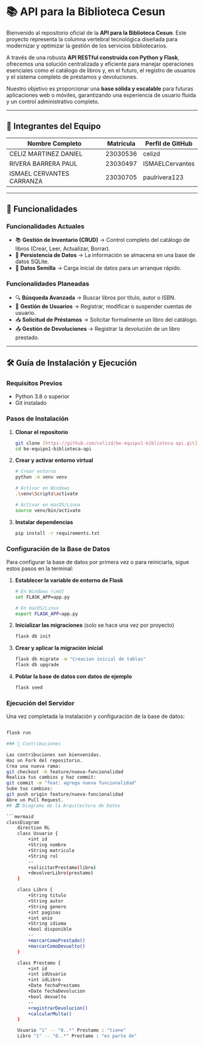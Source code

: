 # 📚 API para la Biblioteca Cesun

Bienvenido al repositorio oficial de la **API para la Biblioteca Cesun**. Este proyecto representa la columna vertebral tecnológica diseñada para modernizar y optimizar la gestión de los servicios bibliotecarios.

A través de una robusta **API RESTful construida con Python y Flask**, ofrecemos una solución centralizada y eficiente para manejar operaciones esenciales como el catálogo de libros y, en el futuro, el registro de usuarios y el sistema completo de préstamos y devoluciones.

Nuestro objetivo es proporcionar una **base sólida y escalable** para futuras aplicaciones web o móviles, garantizando una experiencia de usuario fluida y un control administrativo completo.

---

## 👥 Integrantes del Equipo

| Nombre Completo               | Matrícula  | Perfil de GitHub |
|-------------------------------|------------|------------------|
| CELIZ MARTINEZ DANIEL         | 23030536   | celizd           |
| RIVERA BARRERA PAUL           | 23030497   | ISMAELCervantes  |
| ISMAEL CERVANTES CARRANZA     | 23030705   | paulrivera123    |

---

## 🚀 Funcionalidades

### Funcionalidades Actuales
- 📚 **Gestión de Inventario (CRUD)** → Control completo del catálogo de libros (Crear, Leer, Actualizar, Borrar).
- 🔄 **Persistencia de Datos** → La información se almacena en una base de datos SQLite.
- 🌱 **Datos Semilla** → Carga inicial de datos para un arranque rápido.

### Funcionalidades Planeadas
- 🔍 **Búsqueda Avanzada** → Buscar libros por título, autor o ISBN.
- 👤 **Gestión de Usuarios** → Registrar, modificar o suspender cuentas de usuario.
- 📥 **Solicitud de Préstamos** → Solicitar formalmente un libro del catálogo.
- 📤 **Gestión de Devoluciones** → Registrar la devolución de un libro prestado.

---

## 🛠️ Guía de Instalación y Ejecución

### Requisitos Previos
- Python 3.8 o superior
- Git instalado

### Pasos de Instalación

1.  **Clonar el repositorio**
    ```bash
    git clone [https://github.com/celizd/be-equipo1-biblioteca-api.git](https://github.com/celizd/be-equipo1-biblioteca-api.git)
    cd be-equipo1-biblioteca-api
    ```

2.  **Crear y activar entorno virtual**
    ```bash
    # Crear entorno
    python -m venv venv
    
    # Activar en Windows
    .\venv\Scripts\activate
    
    # Activar en macOS/Linux
    source venv/bin/activate
    ```

3.  **Instalar dependencias**
    ```bash
    pip install -r requirements.txt
    ```

### Configuración de la Base de Datos

Para configurar la base de datos por primera vez o para reiniciarla, sigue estos pasos en la terminal:

1.  **Establecer la variable de entorno de Flask**
    ```bash
    # En Windows (cmd)
    set FLASK_APP=app.py

    # En macOS/Linux
    export FLASK_APP=app.py
    ```

2.  **Inicializar las migraciones** (solo se hace una vez por proyecto)
    ```bash
    flask db init
    ```

3.  **Crear y aplicar la migración inicial**
    ```bash
    flask db migrate -m "Creacion inicial de tablas"
    flask db upgrade
    ```

4.  **Poblar la base de datos con datos de ejemplo**
    ```bash
    flask seed
    ```

### Ejecución del Servidor

Una vez completada la instalación y configuración de la base de datos:

```bash

flask run

### 🤝 Contribuciones

Las contribuciones son bienvenidas.
Haz un Fork del repositorio.
Crea una nueva rama:
git checkout -b feature/nueva-funcionalidad
Realiza tus cambios y haz commit:
git commit -m "feat: agrega nueva funcionalidad"
Sube tus cambios:
git push origin feature/nueva-funcionalidad
Abre un Pull Request.
## 🏛️ Diagrama de la Arquitectura de Datos

```mermaid
classDiagram
    direction RL
    class Usuario {
        +int id
        +String nombre
        +String matricula
        +String rol
        --
        +solicitarPrestamo(libro)
        +devolverLibro(prestamo)
    }

    class Libro {
        +String titulo
        +String autor
        +String genero
        +int paginas
        +int anio
        +String idioma
        +bool disponible
        --
        +marcarComoPrestado()
        +marcarComoDevuelto()
    }

    class Prestamo {
        +int id
        +int idUsuario
        +int idLibro
        +Date fechaPrestamo
        +Date fechaDevolucion
        +bool devuelto
        --
        +registrarDevolucion()
        +calcularMulta()
    }

    Usuario "1" -- "0..*" Prestamo : "tiene"
    Libro "1" -- "0..*" Prestamo : "es parte de"
